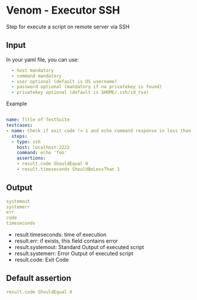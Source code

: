 # Venom - Executor SSH

Step for execute a script on remote server via SSH


## Input

In your yaml file, you can use:

```yaml
  - host mandatory
  - command mandatory
  - user optional (default is OS username)
  - password optional (mandatory if no privatekey is found)
  - privatekey optional (default is $HOME/.ssh/id_rsa)
```

Example

```yaml

name: Title of TestSuite
testcases:
- name: Check if exit code != 1 and echo command response in less than 1s
  steps:
  - type: ssh
    host: localhost:2222
    command: echo 'foo'
    assertions:
    - result.code ShouldEqual 0
    - result.timeseconds ShouldBeLessThan 1

```

## Output

```yaml
systemout
systemerr
err
code
timeseconds
```

- result.timeseconds: time of execution
- result.err: if exists, this field contains error
- result.systemout: Standard Output of executed script
- result.systemerr: Error Output of executed script
- result.code: Exit Code

## Default assertion

```yaml
result.code ShouldEqual 0
```

